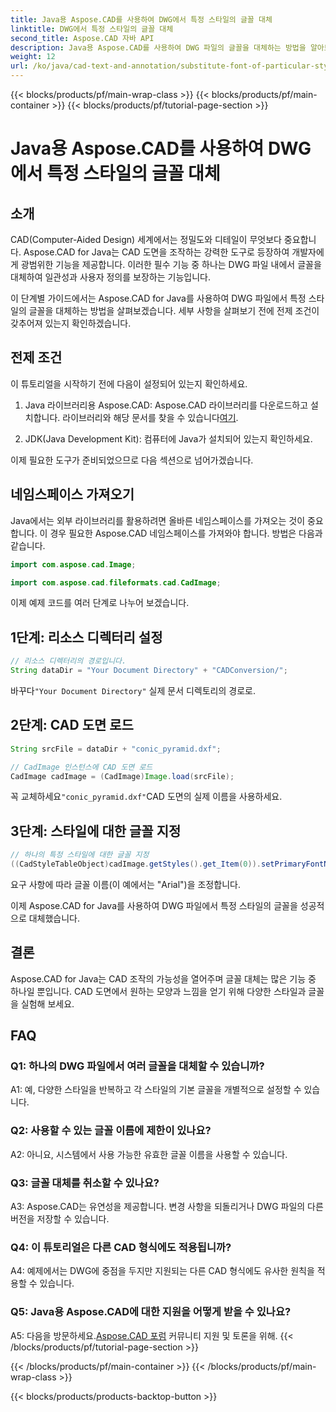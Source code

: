 ```yaml
---
title: Java용 Aspose.CAD를 사용하여 DWG에서 특정 스타일의 글꼴 대체
linktitle: DWG에서 특정 스타일의 글꼴 대체
second_title: Aspose.CAD 자바 API
description: Java용 Aspose.CAD를 사용하여 DWG 파일의 글꼴을 대체하는 방법을 알아보세요. 정밀하게 스타일을 맞춤설정하기 위한 단계별 가이드입니다.
weight: 12
url: /ko/java/cad-text-and-annotation/substitute-font-of-particular-style-in-dwg/
---
```


{{< blocks/products/pf/main-wrap-class >}}
{{< blocks/products/pf/main-container >}}
{{< blocks/products/pf/tutorial-page-section >}}

# Java용 Aspose.CAD를 사용하여 DWG에서 특정 스타일의 글꼴 대체

## 소개

CAD(Computer-Aided Design) 세계에서는 정밀도와 디테일이 무엇보다 중요합니다. Aspose.CAD for Java는 CAD 도면을 조작하는 강력한 도구로 등장하여 개발자에게 광범위한 기능을 제공합니다. 이러한 필수 기능 중 하나는 DWG 파일 내에서 글꼴을 대체하여 일관성과 사용자 정의를 보장하는 기능입니다.

이 단계별 가이드에서는 Aspose.CAD for Java를 사용하여 DWG 파일에서 특정 스타일의 글꼴을 대체하는 방법을 살펴보겠습니다. 세부 사항을 살펴보기 전에 전제 조건이 갖추어져 있는지 확인하겠습니다.

## 전제 조건

이 튜토리얼을 시작하기 전에 다음이 설정되어 있는지 확인하세요.

1.  Java 라이브러리용 Aspose.CAD: Aspose.CAD 라이브러리를 다운로드하고 설치합니다. 라이브러리와 해당 문서를 찾을 수 있습니다[여기](https://releases.aspose.com/cad/java/).

2. JDK(Java Development Kit): 컴퓨터에 Java가 설치되어 있는지 확인하세요.

이제 필요한 도구가 준비되었으므로 다음 섹션으로 넘어가겠습니다.

## 네임스페이스 가져오기

Java에서는 외부 라이브러리를 활용하려면 올바른 네임스페이스를 가져오는 것이 중요합니다. 이 경우 필요한 Aspose.CAD 네임스페이스를 가져와야 합니다. 방법은 다음과 같습니다.

```java
import com.aspose.cad.Image;

import com.aspose.cad.fileformats.cad.CadImage;

```

이제 예제 코드를 여러 단계로 나누어 보겠습니다.

## 1단계: 리소스 디렉터리 설정

```java
// 리소스 디렉터리의 경로입니다.
String dataDir = "Your Document Directory" + "CADConversion/";
```

 바꾸다`"Your Document Directory"` 실제 문서 디렉토리의 경로로.

## 2단계: CAD 도면 로드

```java
String srcFile = dataDir + "conic_pyramid.dxf";

// CadImage 인스턴스에 CAD 도면 로드
CadImage cadImage = (CadImage)Image.load(srcFile);
```

 꼭 교체하세요`"conic_pyramid.dxf"`CAD 도면의 실제 이름을 사용하세요.

## 3단계: 스타일에 대한 글꼴 지정

```java
// 하나의 특정 스타일에 대한 글꼴 지정
((CadStyleTableObject)cadImage.getStyles().get_Item(0)).setPrimaryFontName("Arial");
```

요구 사항에 따라 글꼴 이름(이 예에서는 "Arial")을 조정합니다.

이제 Aspose.CAD for Java를 사용하여 DWG 파일에서 특정 스타일의 글꼴을 성공적으로 대체했습니다.

## 결론

Aspose.CAD for Java는 CAD 조작의 가능성을 열어주며 글꼴 대체는 많은 기능 중 하나일 뿐입니다. CAD 도면에서 원하는 모양과 느낌을 얻기 위해 다양한 스타일과 글꼴을 실험해 보세요.

## FAQ

### Q1: 하나의 DWG 파일에서 여러 글꼴을 대체할 수 있습니까?

A1: 예, 다양한 스타일을 반복하고 각 스타일의 기본 글꼴을 개별적으로 설정할 수 있습니다.

### Q2: 사용할 수 있는 글꼴 이름에 제한이 있나요?

A2: 아니요, 시스템에서 사용 가능한 유효한 글꼴 이름을 사용할 수 있습니다.

### Q3: 글꼴 대체를 취소할 수 있나요?

A3: Aspose.CAD는 유연성을 제공합니다. 변경 사항을 되돌리거나 DWG 파일의 다른 버전을 저장할 수 있습니다.

### Q4: 이 튜토리얼은 다른 CAD 형식에도 적용됩니까?

A4: 예제에서는 DWG에 중점을 두지만 지원되는 다른 CAD 형식에도 유사한 원칙을 적용할 수 있습니다.

### Q5: Java용 Aspose.CAD에 대한 지원을 어떻게 받을 수 있나요?

A5: 다음을 방문하세요.[Aspose.CAD 포럼](https://forum.aspose.com/c/cad/19) 커뮤니티 지원 및 토론을 위해.
{{< /blocks/products/pf/tutorial-page-section >}}

{{< /blocks/products/pf/main-container >}}
{{< /blocks/products/pf/main-wrap-class >}}

{{< blocks/products/products-backtop-button >}}
